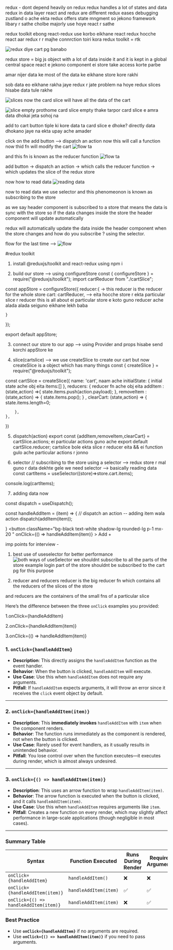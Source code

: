 redux - dont depend heavily on redux
redux handles a lot of states and data
redux in data layer
react and redux are different
redux eases debugging
zustland o ache ekta 
redux offers state mngment so jekono framework libary r sathe cholbe
majorly use hoye react r sathe 

redux toolkit ebong react-redux use korbo eikhane
react redux hocche react aar redux r r majhe connrction toiri kora
redux toolkit  = rtk
  

  ![redux diye cart pg banabo](image.png)

  redux store = big js object with a lot of data inside it and it is kept in a global central space 
  react e jekono component ei store take access korte parbe

  amar nijer data ke most of the data ke eikhane store kore rakhi

  sob data eo eikhane rakha jaye
  redux r jate problem na hoye redux slices hisabe data tule rakhe

  ![slices](image-1.png)
   now the card slice will have all the data of the cart

   ![slice empty ](image-2.png) prothome card slice empty thake tarpor card slice e amra data dhokai
jeta sohoj na

add to cart button tiple ki kore data ta card slice e dhoke?
directly data dhokano jaye na
ekta upay ache  amader

click on the add button --> dispatch an action now this will call a function
now thid fn will modify the cart
![flow ta](image-3.png)

and this fn is known as the reducer function 
![flow ta](image-4.png)

add button -> dispatch an action -> which calls the reducer function -> which updates the slice of the redux store

now how to read data 
![reading data ](image-5.png)

now to read data we use selector 
and this phenomeonon is known as subscribing to the store

as we say header component is subscribed to a store
that means the data is sync with the store
so if the data changes inside the store the header component will update automatically

redux will automatically update the data inside the header component when the store changes
and how do you subscribe ?
using the selector.

flow for the last time --> ![flow](image-6.png)

#redux toolkit
 1. install @reduxjs/toolkit and react-redux
 using npm i 

 2. build our store  --> using configureStore
 const { configureStore } = require("@reduxjs/toolkit");
import cartReducer from "./cartSlice";

const appStore = configureStore({
    reducer:{  -> this reducer is the reducer for the whole store
        cart: cartReducer,     --> eita hocche store r ekta particular slice r reducer
        this is all about ei particular store e koto guno reducer ache alada alada seiguno eikhane lekh baba

    }
});

export default appStore;

 3. connect our store to our app  --> using Provider and props hisabe send korchi appStore ke
  <Provider store={appStore}>
  </Provider>

 4. slice(cartslice) --> we use createSlice to create our cart
but now createSlice is a object which has many things
const { createSlice } = require("@reduxjs/toolkit");


const cartSlice = createSlice({
    name: 'cart',    naam ache
    initialState: {     initial state ache obj eita
        items:[]
    },
    reducers: {       reducer fn ache obj eita
        addItem : (state,action) =>{
            state.items.push(action.payload);
        },
        removeItem : (state,action) => {
            state.items.pop();
        } ,
        clearCart: (state,action) => {
            state.items.length=0;

        },
    },
})

 5. dispatch(action)
export const {addItem,removeItem,clearCart} = cartSlice.actions;   ei particular actions guno ache 
export default cartSlice.reducer;  cartslice bole ekta slice r reducer eita &&  ei function gulo ache particular actions r jonno



 6. selector
 // subscribing to the store using a selector --> redux store r mal guno r data dekhte gele we need selector --> basically reading data
  const cartItems = useSelector((store)=>store.cart.items);

  console.log(cartItems);


  7. adding data now

const dispatch = useDispatch();

  const handleAddItem = (item) => {
    // dispatch an action -- adding item wala action
    dispatch(addItem(item));

  }
  <button className="bg-black text-white shadow-lg rounded-lg p-1 mx-20 "
 onClick={() => handleAddItem(item)}
             >
              Add +
            </button>




imp points for interview -

1. best use of useselector for better performance
![both ways of useSelector](image-7.png)
we shouldnt subscribe to all the parts of the store
example login part of the store shouldnt be subscribed to the cart pg for this purpose

2. reducer and reducers
reducer is the big reducer fn which contains all the reducers of the slices of the store

and reducers are the containers of the small fns of a particular slice










Here’s the difference between the three `onClick` examples you provided:

1.onClick={handleAddItem}

2.onClick={handleAddItem(item)}

3.onClick={() => handleAddItem(item)} 


### 1. `onClick={handleAddItem}`

- **Description**: This directly assigns the `handleAddItem` function as the event handler.
- **Behavior**: When the button is clicked, `handleAddItem` will execute. 
- **Use Case**: Use this when `handleAddItem` does not require any arguments.
- **Pitfall**: If `handleAddItem` expects arguments, it will throw an error since it receives the `click` event object by default.

---

### 2. `onClick={handleAddItem(item)}`

- **Description**: This **immediately invokes** `handleAddItem` with `item` when the component renders.
- **Behavior**: The function runs immediately as the component is rendered, not when the button is clicked.
- **Use Case**: Rarely used for event handlers, as it usually results in unintended behavior.
- **Pitfall**: You lose control over when the function executes—it executes during render, which is almost always undesired.

---

### 3. `onClick={() => handleAddItem(item)}`

- **Description**: This uses an arrow function to wrap `handleAddItem(item)`.
- **Behavior**: The arrow function is executed when the button is clicked, and it calls `handleAddItem(item)`.
- **Use Case**: Use this when `handleAddItem` requires arguments like `item`.
- **Pitfall**: Creates a new function on every render, which may slightly affect performance in large-scale applications (though negligible in most cases).

---

### Summary Table

| Syntax                     | Function Executed   | Runs During Render | Requires Arguments |
|----------------------------|---------------------|--------------------|--------------------|
| `onClick={handleAddItem}`  | `handleAddItem()`   | ❌                 | ❌                 |
| `onClick={handleAddItem(item)}` | `handleAddItem(item)` | ✅                 | ✅                 |
| `onClick={() => handleAddItem(item)}` | `handleAddItem(item)` | ❌                 | ✅                 |

### Best Practice
- Use **`onClick={handleAddItem}`** if no arguments are required.
- Use **`onClick={() => handleAddItem(item)}`** if you need to pass arguments.

